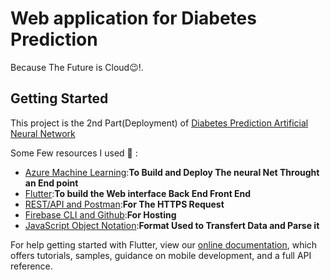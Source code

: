 # Web application for Diabetes Prediction

Because The Future is Cloud:wink:!.

## Getting Started

This project is the 2nd Part(Deployment) of [Diabetes Prediction Artificial Neural Network](https://github.com/ingeniously/diabetes_prediction_ann)



Some Few resources I used :dart: :

- [Azure Machine Learning](https://flutter.dev/docs/get-started/codelab):**To Build and Deploy The neural Net Throught an End point**
-  [Flutter](https://flutter.dev/docs/cookbook):**To build the Web interface Back End Front End**
- [REST/API and Postman](Hostinghttps://www.postman.com/):**For  The HTTPS Request**
- [Firebase CLI and Github](https://firebase.google.com/):**For Hosting**
- [JavaScript Object Notation](https://www.hostinger.fr/tutoriels/quest-ce-que-json):**Format Used to Transfert Data and Parse it**

For help getting started with Flutter, view our
[online documentation](https://flutter.dev/docs), which offers tutorials,
samples, guidance on mobile development, and a full API reference.
